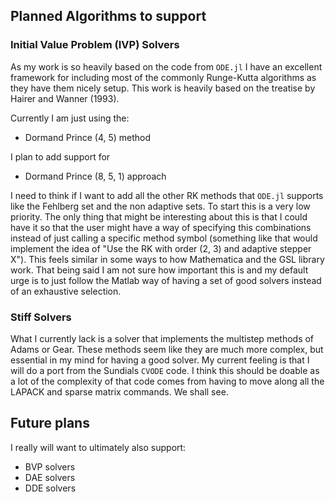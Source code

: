 ## Planned Algorithms to support

### Initial Value Problem (IVP) Solvers
As my work is so heavily based on the code from `ODE.jl` I have an excellent
framework for including most of the commonly Runge-Kutta algorithms as they have
them nicely setup. This work is heavily based on the treatise by Hairer and
Wanner (1993).

Currently I am just using the:
* Dormand Prince (4, 5) method

I plan to add support for
* Dormand Prince (8, 5, 1) approach

I need to think if I want to add all the other RK methods that `ODE.jl` supports
like the Fehlberg set and the non adaptive sets. To start this is a very low
priority. The only thing that might be interesting about this is that I could
have it so that the user might have a way of specifying this combinations
instead of just calling a specific method symbol (something like that would
implement the idea of "Use the RK with order (2, 3) and adaptive stepper X").
This feels similar in some ways to how Mathematica and the GSL library work.
That being said I am not sure how important this is and my default urge is to
just follow the Matlab way of having a set of good solvers instead of an
exhaustive selection.

### Stiff Solvers
What I currently lack is a solver that implements the multistep methods of Adams
or Gear. These methods seem like they are much more complex, but essential in my
mind for having a good solver. My current feeling is that I will do a port from
the Sundials `CVODE` code. I think this should be doable as a lot of the
complexity of that code comes from having to move along all the LAPACK and
sparse matrix commands. We shall see.

## Future plans
I really will want to ultimately also support:
* BVP solvers
* DAE solvers
* DDE solvers
